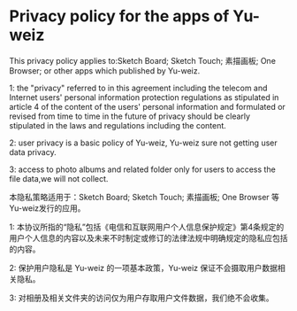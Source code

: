 # Privacy policy for the apps of Yu-weiz
This privacy policy applies to:Sketch Board; Sketch Touch; 素描画板; One Browser; or other apps which published by Yu-weiz.
 
1: the "privacy" referred to in this agreement including the telecom and Internet users' personal information protection regulations as stipulated in article 4 of the content of the users' personal   information and formulated or revised from time to time in the future of privacy should be clearly stipulated in the laws and regulations including the content.

2: user privacy is a basic policy of Yu-weiz, Yu-weiz sure not getting user data privacy.

3: access to photo albums and related folder only for users to access the file data,we will not collect.

本隐私策略适用于：Sketch Board; Sketch Touch; 素描画板; One Browser 等Yu-weiz发行的应用。        

1: 本协议所指的“隐私”包括《电信和互联网用户个人信息保护规定》第4条规定的用户个人信息的内容以及未来不时制定或修订的法律法规中明确规定的隐私应包括的内容。

2: 保护用户隐私是 Yu-weiz 的一项基本政策，Yu-weiz 保证不会摄取用户数据相关隐私。

3: 对相册及相关文件夹的访问仅为用户存取用户文件数据，我们绝不会收集。 
